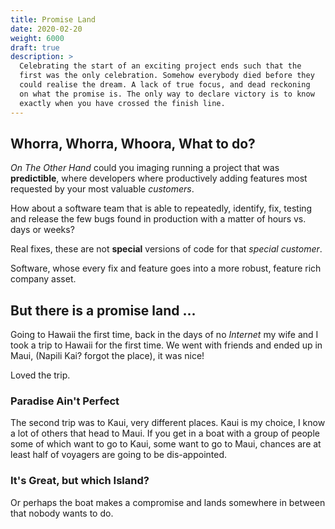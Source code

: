 ```yaml
---
title: Promise Land 
date: 2020-02-20
weight: 6000
draft: true
description: >
  Celebrating the start of an exciting project ends such that the
  first was the only celebration. Somehow everybody died before they
  could realise the dream. A lack of true focus, and dead reckoning
  on what the promise is. The only way to declare victory is to know 
  exactly when you have crossed the finish line.
---
```


## Whorra, Whorra, Whoora, What to do?

_On The Other Hand_ could you imaging running a project that was
**predictible**, where developers where productively adding features
most requested by your most valuable _customers_.

How about a software team that is able to repeatedly, identify, fix,
testing and release the few bugs found in production with a matter of
hours vs. days or weeks?

Real fixes, these are not **special** versions of code for that
_special customer_. 

Software, whose every fix and feature goes into a more robust, feature
rich company asset.

## But there is a promise land ...

Going to Hawaii the first time, back in the days of no _Internet_ my
wife and I took a trip to Hawaii for the first time.  We went with
friends and ended up in Maui, (Napili Kai? forgot the place), it was nice!

Loved the trip.

### Paradise Ain't Perfect

The second trip was to Kaui, very different places. Kaui is my choice,
I know a lot of others that head to Maui.  If you get in a boat with a
group of people some of which want to go to Kaui, some want to go to
Maui, chances are at least half of voyagers are going to be
dis-appointed.

### It's Great, but which Island?

Or perhaps the boat makes a compromise and lands somewhere in between
that nobody wants to do.

